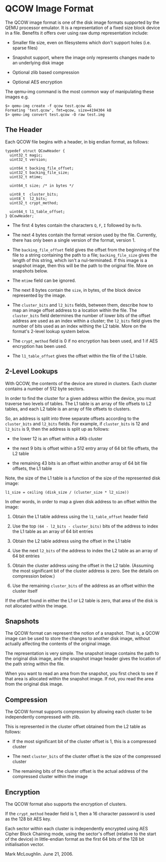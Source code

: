 
# QCOW Image Format

The QCOW image format is one of the disk image formats supported by the QEMU 
processor emulator. It is a representation of a fixed size block device in a 
file. Benefits it offers over using raw dump representation include:

 + Smaller file size, even on filesystems which don't support holes (i.e. sparse 
   files)

 + Snapshot support, where the image only represents changes made to an underlying 
   disk image

 + Optional zlib based compression

 + Optional AES encryption

The qemu-img command is the most common way of manipulating these images e.g.

```
$> qemu-img create -f qcow test.qcow 4G
Formating 'test.qcow', fmt=qcow, size=4194304 kB
$> qemu-img convert test.qcow -O raw test.img
```

## The Header

Each QCOW file begins with a header, in big endian format, as follows:

```
typedef struct QCowHeader {
  uint32_t magic;
  uint32_t version;

  uint64_t backing_file_offset;
  uint32_t backing_file_size;
  uint32_t mtime;

  uint64_t size; /* in bytes */

  uint8_t  cluster_bits;
  uint8_t  l2_bits;
  uint32_t crypt_method;

  uint64_t l1_table_offset;
} QCowHeader;
```

 + The first 4 bytes contain the characters `Q`, `F`, `I` followed by `0xfb`.
 
 + The next 4 bytes contain the format version used by the file. Currently, 
   there has only been a single version of the format, version 1.
 
 + The `backing_file_offset` field gives the offset from the beginning of the file 
   to a string containing the path to a file; `backing_file_size` gives the length 
   of this string, which isn't a nul-terminated. If this image is a snapshot 
   image, then this will be the path to the original file. More on snapshots below.
 
 + The `mtime` field can be ignored.
 
 + The next 8 bytes contain the `size`, in bytes, of the block device represented 
   by the image.
 
 + The `cluster_bits` and `l2_bits` fields, between them, describe how to map an 
   image offset address to a location within the file. The `cluster_bits` field 
   determines the number of lower bits of the offset address are used as an 
   index within a cluster; the `l2_bits` field gives the number of bits used as an 
   index withing the L2 table. More on the format's 2-level lookup system below.
 
 + The `crypt_method` field is 0 if no encryption has been used, and 1 if AES 
   encryption has been used.

 + The `l1_table_offset` gives the offset within the file of the L1 table.

## 2-Level Lookups

With QCOW, the contents of the device are stored in clusters. Each cluster 
contains a number of 512 byte sectors.

In order to find the cluster for a given address within the device, you must 
traverse two levels of tables. The L1 table is an array of file offsets to L2 
tables, and each L2 table is an array of file offsets to clusters.

So, an address is split into three separate offsets according to the 
`cluster_bits` and `l2_bits` fields. For example, if `cluster_bits` is 12 and `l2_bits` 
is 9, then the address is split up as follows:

 + the lower 12 is an offset within a 4Kb cluster

 + the next 9 bits is offset within a 512 entry array of 64 bit file offsets, 
   the L2 table

 + the remaining 43 bits is an offset within another array of 64 bit file offsets, 
   the L1 table

Note, the size of the L1 table is a function of the size of the represented disk image:

```
l1_size = ceiling (disk_size / (cluster_size * l2_size))
```

In other words, in order to map a given disk address to an offset within the image:

 1. Obtain the L1 table address using the `l1_table_offset` header field
 
 2. Use the top `(64 - l2_bits - cluster_bits)` bits of the address to index the 
    L1 table as an array of 64 bit entries
 
 3. Obtain the L2 table address using the offset in the L1 table
 
 4. Use the next `l2_bits` of the address to index the L2 table as an array of 64 
    bit entries
 
 5. Obtain the cluster address using the offset in the L2 table. (Assuming the 
    most significant bit of the cluster address is zero. See the details on 
    compression below.)
 
 6. Use the remaining `cluster_bits` of the address as an offset within the 
    cluster itself

If the offset found in either the L1 or L2 table is zero, that area of the disk 
is not allocated within the image.

## Snapshots

The QCOW format can represent the notion of a snapshot. That is, a QCOW image 
can be used to store the changes to another disk image, without actually 
affecting the contents of the original image.

The representation is very simple. The snapshot image contains the path to the 
original disk image, and the snapshot image header gives the location of the 
path string within the file.

When you want to read an area from the snapshot, you first check to see if that 
area is allocated within the snapshot image. If not, you read the area from the 
original disk image.

## Compression

The QCOW format supports compression by allowing each cluster to be 
independently compressed with zlib.

This is represented in the cluster offset obtained from the L2 table as follows:

 + If the most significant bit of the cluster offset is 1, this is a compressed 
   cluster

 + The next `cluster_bits` of the cluster offset is the size of the compressed 
   cluster

 + The remaining bits of the cluster offset is the actual address of the 
   compressed cluster within the image

## Encryption

The QCOW format also supports the encryption of clusters.

If the `crypt_method` header field is 1, then a 16 character password is used as 
the 128 bit AES key.

Each sector within each cluster is independently encrypted using AES Cipher 
Block Chaining mode, using the sector's offset (relative to the start of the 
device) in little-endian format as the first 64 bits of the 128 bit 
initialisation vector.

Mark McLoughlin. June 21, 2006.